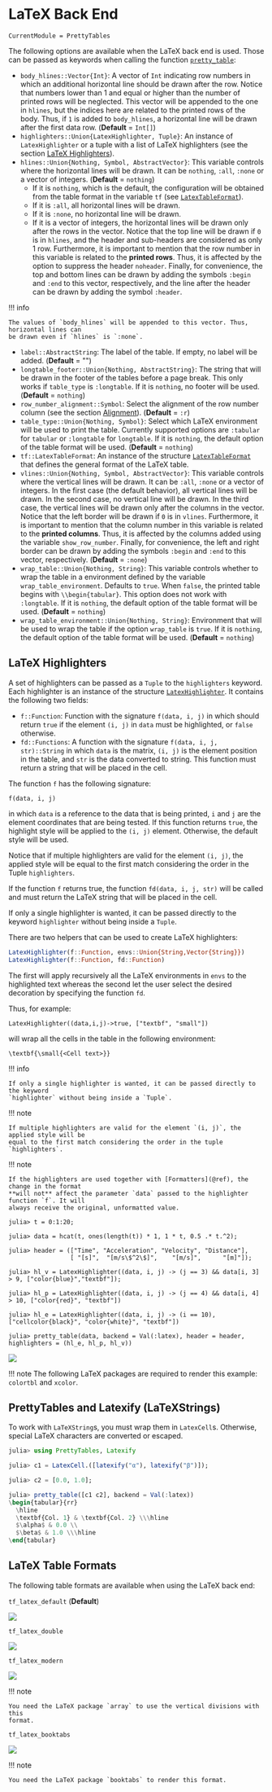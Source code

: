 # LaTeX Back End

```@meta
CurrentModule = PrettyTables
```

The following options are available when the LaTeX back end is used. Those can be passed as
keywords when calling the function [`pretty_table`](@ref):

- `body_hlines::Vector{Int}`: A vector of `Int` indicating row numbers in which an
    additional horizontal line should be drawn after the row. Notice that numbers lower than
    1 and equal or higher than the number of printed rows will be neglected. This vector
    will be appended to the one in `hlines`, but the indices here are related to the printed
    rows of the body. Thus, if `1` is added to `body_hlines`, a horizontal line will be
    drawn after the first data row.
    (**Default** = `Int[]`)
- `highlighters::Union{LatexHighlighter, Tuple}`: An instance of `LatexHighlighter` or a
    tuple with a list of LaTeX highlighters (see the section [LaTeX Highlighters](@ref)).
- `hlines::Union{Nothing, Symbol, AbstractVector}`: This variable controls where the
    horizontal lines will be drawn. It can be `nothing`, `:all`, `:none` or a vector of
    integers.
    (**Default** = `nothing`)
    - If it is `nothing`, which is the default, the configuration will be obtained from the
        table format in the variable `tf` (see [`LatexTableFormat`](@ref)).
    - If it is `:all`, all horizontal lines will be drawn.
    - If it is `:none`, no horizontal line will be drawn.
    - If it is a vector of integers, the horizontal lines will be drawn only after the rows
        in the vector. Notice that the top line will be drawn if `0` is in `hlines`, and the
        header and sub-headers are considered as only 1 row. Furthermore, it is important to
        mention that the row number in this variable is related to the **printed rows**.
        Thus, it is affected by the option to suppress the header `noheader`.  Finally, for
        convenience, the top and bottom lines can be drawn by adding the symbols `:begin`
        and `:end` to this vector, respectively, and the line after the header can be drawn
        by adding the symbol `:header`.

!!! info

    The values of `body_hlines` will be appended to this vector. Thus, horizontal lines can
    be drawn even if `hlines` is `:none`.

- `label::AbstractString`: The label of the table. If empty, no label will be added.
    (**Default** = "")
- `longtable_footer::Union{Nothing, AbstractString}`: The string that will be drawn in the
    footer of the tables before a page break. This only works if `table_type` is
    `:longtable`. If it is `nothing`, no footer will be used.
    (**Default** = `nothing`)
- `row_number_alignment::Symbol`: Select the alignment of the row number column (see the
    section [Alignment](@ref)).
    (**Default** = `:r`)
- `table_type::Union{Nothing, Symbol}`: Select which LaTeX environment will be used to print
    the table. Currently supported options are `:tabular` for `tabular` or `:longtable` for
    `longtable`. If it is `nothing`, the default option of the table format will be used.
    (**Default** = `nothing`)
- `tf::LatexTableFormat`: An instance of the structure [`LatexTableFormat`](@ref) that
    defines the general format of the LaTeX table.
- `vlines::Union{Nothing, Symbol, AbstractVector}`: This variable controls where the
    vertical lines will be drawn. It can be `:all`, `:none` or a vector of integers. In the
    first case (the default behavior), all vertical lines will be drawn. In the second case,
    no vertical line will be drawn. In the third case, the vertical lines will be drawn only
    after the columns in the vector.  Notice that the left border will be drawn if `0` is in
    `vlines`.  Furthermore, it is important to mention that the column number in this
    variable is related to the **printed columns**. Thus, it is affected by the columns
    added using the variable `show_row_number`. Finally, for convenience, the left and right
    border can be drawn by adding the symbols `:begin` and `:end` to this vector,
    respectively.
    (**Default** = `:none`)
- `wrap_table::Union{Nothing, String}`: This variable controls whether to wrap the table in
    a environment defined by the variable `wrap_table_environment`.  Defaults to `true`.
    When `false`, the printed table begins with `\\begin{tabular}`. This option does not
    work with `:longtable`. If it is `nothing`, the default option of the table format will
    be used.
    (**Default** = `nothing`)
- `wrap_table_environment::Union{Nothing, String}`: Environment that will be used to wrap
    the table if the option `wrap_table` is `true`. If it is `nothing`, the default option
    of the table format will be used.
    (**Default** = `nothing`)

## LaTeX Highlighters

A set of highlighters can be passed as a `Tuple` to the `highlighters` keyword. Each
highlighter is an instance of the structure [`LatexHighlighter`](@ref). It contains the
following two fields:

- `f::Function`: Function with the signature `f(data, i, j)` in which should return `true`
    if the element `(i, j)` in `data` must be highlighted, or `false` otherwise.
- `fd::Functions`: A function with the signature `f(data, i, j, str)::String` in which
    `data` is the matrix, `(i, j)` is the element position in the table, and `str` is the
    data converted to string. This function must return a string that will be placed in the
    cell.

The function `f` has the following signature:

    f(data, i, j)

in which `data` is a reference to the data that is being printed, `i` and `j` are the
element coordinates that are being tested. If this function returns `true`, the highlight
style will be applied to the `(i, j)` element.  Otherwise, the default style will be used.

Notice that if multiple highlighters are valid for the element `(i, j)`,  the applied style
will be equal to the first match considering the order in the Tuple `highlighters`.

If the function `f` returns true, the function `fd(data, i, j, str)` will be called and must
return the LaTeX string that will be placed in the cell.

If only a single highlighter is wanted, it can be passed directly to the keyword
`highlighter` without being inside a `Tuple`.

There are two helpers that can be used to create LaTeX highlighters:

```julia
LatexHighlighter(f::Function, envs::Union{String,Vector{String}})
LatexHighlighter(f::Function, fd::Function)
```

The first will apply recursively all the LaTeX environments in `envs` to the highlighted
text whereas the second let the user select the desired decoration by specifying the
function `fd`.

Thus, for example:

    LatexHighlighter((data,i,j)->true, ["textbf", "small"])

will wrap all the cells in the table in the following environment:

    \textbf{\small{<Cell text>}}

!!! info

    If only a single highlighter is wanted, it can be passed directly to the keyword
    `highlighter` without being inside a `Tuple`.

!!! note

    If multiple highlighters are valid for the element `(i, j)`, the applied style will be
    equal to the first match considering the order in the tuple `highlighters`.

!!! note

    If the highlighters are used together with [Formatters](@ref), the change in the format
    **will not** affect the parameter `data` passed to the highlighter function `f`. It will
    always receive the original, unformatted value.

```julia-repl
julia> t = 0:1:20;

julia> data = hcat(t, ones(length(t)) * 1, 1 * t, 0.5 .* t.^2);

julia> header = (["Time", "Acceleration", "Velocity", "Distance"],
                 [ "[s]",  "[m/s\$^2\$]",    "[m/s]",      "[m]"]);

julia> hl_v = LatexHighlighter((data, i, j) -> (j == 3) && data[i, 3] > 9, ["color{blue}","textbf"]);

julia> hl_p = LatexHighlighter((data, i, j) -> (j == 4) && data[i, 4] > 10, ["color{red}", "textbf"])

julia> hl_e = LatexHighlighter((data, i, j) -> (i == 10), ["cellcolor{black}", "color{white}", "textbf"])

julia> pretty_table(data, backend = Val(:latex), header = header, highlighters = (hl_e, hl_p, hl_v))
```

![](./latex_backend/latex_highlighter.png)

!!! note
    The following LaTeX packages are required to render this example: `colortbl` and
    `xcolor`.

## PrettyTables and Latexify (LaTeXStrings)

To work with `LaTeXString`s, you must wrap them in `LatexCell`s. Otherwise, special LaTeX
characters are converted or escaped.

```julia
julia> using PrettyTables, Latexify

julia> c1 = LatexCell.([latexify("α"), latexify("β")]);

julia> c2 = [0.0, 1.0];

julia> pretty_table([c1 c2], backend = Val(:latex))
\begin{tabular}{rr}
  \hline
  \textbf{Col. 1} & \textbf{Col. 2} \\\hline
  $\alpha$ & 0.0 \\
  $\beta$ & 1.0 \\\hline
\end{tabular}
```

## LaTeX Table Formats

The following table formats are available when using the LaTeX back end:

`tf_latex_default` (**Default**)

![](./latex_backend/format_default.png)

`tf_latex_double`

![](./latex_backend/format_double.png)

`tf_latex_modern`

![](./latex_backend/format_modern.png)

!!! note

    You need the LaTeX package `array` to use the vertical divisions with this
    format.

`tf_latex_booktabs`

![](./latex_backend/format_booktabs.png)

!!! note

    You need the LaTeX package `booktabs` to render this format.
